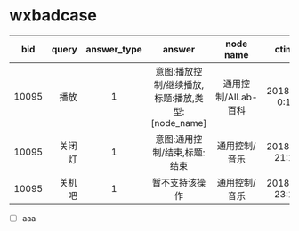 # wxbadcase

 | bid        | query   |  answer_type  | answer | node name | ctime |
 | --------   | -----:  | :----:  |:----:  |:----:   |:----:   |
|10095  |	播放	|  1	|  意图:播放控制/继续播放,标题:播放,类型:[node_name]	| 通用控制/AILab-百科	| 2018/5/8 0:11 | aaa
 |10095	    |关闭灯	  |1	             |意图:通用控制/结束,标题:结束	| 通用控制/音乐 |	2018/5/7 21:12 |
 | 10095	  |关机吧	| 1	|暂不支持该操作	| 通用控制/音乐	| 2018/5/7 23:12 |
 
 - [ ] aaa


